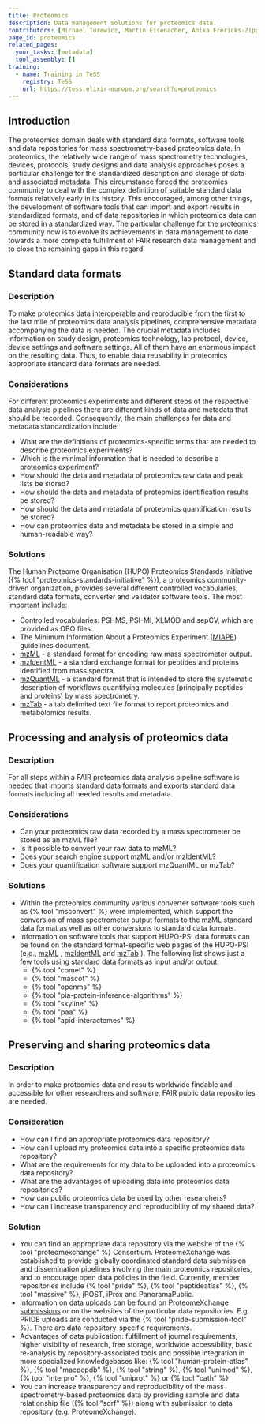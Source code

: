```yaml
---
title: Proteomics
description: Data management solutions for proteomics data.
contributors: [Michael Turewicz, Martin Eisenacher, Anika Frericks-Zipper, Ulrike Wittig, Dirk Winkelhardt]
page_id: proteomics
related_pages:
  your_tasks: [metadata]
  tool_assembly: []
training:
  - name: Training in TeSS
    registry: TeSS
    url: https://tess.elixir-europe.org/search?q=proteomics
---
```



## Introduction

The proteomics domain deals with standard data formats, software tools and data repositories for mass spectrometry-based proteomics data. In proteomics, the relatively wide range of mass spectrometry technologies, devices, protocols, study designs and data analysis approaches poses a particular challenge for the standardized description and storage of data and associated metadata. This circumstance forced the proteomics community to deal with the complex definition of suitable standard data formats relatively early in its history. This encouraged, among other things, the development of software tools that can import and export results in standardized formats, and of data repositories in which proteomics data can be stored in a standardized way. The particular challenge for the proteomics community now is to evolve its achievements in data management to date towards a more complete fulfillment of FAIR research data management and to close the remaining gaps in this regard.

## Standard data formats

### Description
To make proteomics data interoperable and reproducible from the first to the last mile of proteomics data analysis pipelines, comprehensive metadata accompanying the data is needed. The crucial metadata includes information on study design, proteomics technology, lab protocol, device, device settings and software settings. All of them have an enormous impact on the resulting data. Thus, to enable data reusability in proteomics appropriate standard data formats are needed.

### Considerations

For different proteomics experiments and different steps of the respective data analysis pipelines there are different kinds of data and metadata that should be recorded. Consequently, the main challenges for data and metadata standardization include:
- What are the definitions of proteomics-specific terms that are needed to describe proteomics experiments?
- Which is the minimal information that is needed to describe a proteomics experiment?
- How should the data and metadata of proteomics raw data and peak lists be stored?
- How should the data and metadata of proteomics identification results be stored?
- How should the data and metadata of proteomics quantification results be stored?
- How can proteomics data and metadata be stored in a simple and human-readable way?


### Solutions
The Human Proteome Organisation (HUPO) Proteomics Standards Initiative ({% tool "proteomics-standards-initiative" %}), a proteomics community-driven organization, provides several different controlled vocabularies, standard data formats, converter and validator software tools. The most important include:
- Controlled vocabularies: PSI-MS, PSI-MI, XLMOD and sepCV, which are provided as OBO files.
- The Minimum Information About a Proteomics Experiment ([MIAPE](https://psidev.info/miape)) guidelines document.
- [mzML](https://www.psidev.info/mzML)  - a standard format for encoding raw mass spectrometer output.
- [mzIdentML](https://www.psidev.info/mzidentml) - a standard exchange format for peptides and proteins identified from mass spectra.
- [mzQuantML](https://psidev.info/mzquantml) - a standard format that is intended to store the systematic description of workflows quantifying molecules (principally peptides and proteins) by mass spectrometry.
- [mzTab](https://www.psidev.info/mztab) - a tab delimited text file format to report proteomics and metabolomics results.


## Processing and analysis of proteomics data

### Description
For all steps within a FAIR proteomics data analysis pipeline software is needed that imports standard data formats and exports standard data formats including all needed results and metadata.

### Considerations
- Can your proteomics raw data recorded by a mass spectrometer be stored as an mzML file?
- Is it possible to convert your raw data to mzML?
- Does your search engine support mzML and/or mzIdentML?
- Does your quantification software support mzQuantML or mzTab?


### Solutions
- Within the proteomics community various converter software tools such as {% tool "msconvert" %} were implemented, which support the conversion of mass spectrometer output formats to the mzML standard data format as well as other conversions to standard data formats.
- Information on software tools that support HUPO-PSI data formats can be found on the standard format-specific web pages of the HUPO-PSI (e.g., [mzML](https://www.psidev.info/mzML) , [mzIdentML](https://www.psidev.info/mzidentml) and [mzTab](https://www.psidev.info/mztab) ). The following list shows just a few tools using standard data formats as input and/or output: 
  * {% tool "comet" %}
  * {% tool "mascot" %}
  * {% tool "openms" %}
  * {% tool "pia-protein-inference-algorithms" %}
  * {% tool "skyline" %}
  * {% tool "paa" %}
  * {% tool "apid-interactomes" %}


## Preserving and sharing proteomics data

### Description
In order to make proteomics data and results worldwide findable and accessible for other researchers and software, FAIR public data repositories are needed.

### Consideration
- How can I find an appropriate proteomics data repository?
- How can I upload my proteomics data into a specific proteomics data repository?
- What are the requirements for my data to be uploaded into a proteomics data repository?
- What are the advantages of uploading data into proteomics data repositories?
- How can public proteomics data be used by other researchers?
- How can I increase transparency and reproducibility of my shared data?


### Solution

- You can find an appropriate data repository via the website of the {% tool "proteomexchange" %} Consortium. ProteomeXchange was established to provide globally coordinated standard data submission and dissemination pipelines involving the main proteomics repositories, and to encourage open data policies in the field. Currently, member repositories include {% tool "pride" %}, {% tool "peptideatlas" %}, {% tool "massive" %}, jPOST, iProx and PanoramaPublic.
- Information on data uploads can be found on [ProteomeXchange submissions](http://www.proteomexchange.org/submission) or on the websites of the particular data repositories. E.g. PRIDE uploads are conducted via the {% tool "pride-submission-tool" %}. There are data repository-specific requirements.
- Advantages of data publication: fulfillment of journal requirements, higher visibility of research, free storage, worldwide accessibility, basic re-analysis by repository-associated tools and possible integration in more specialized knowledgebases like: {% tool "human-protein-atlas" %}, {% tool "macpepdb" %}, {% tool "string" %}, {% tool "unimod" %}, {% tool "interpro" %}, {% tool "uniprot" %} or {% tool "cath" %}
- You can increase transparency and reproducibility of the mass spectrometry-based proteomics data by providing sample and data relationship file ({% tool "sdrf" %}) along with submission to data repository (e.g. ProteomeXchange).

